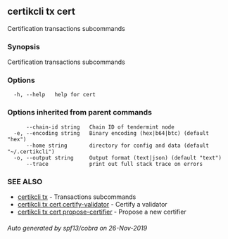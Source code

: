 ## certikcli tx cert

Certification transactions subcommands

### Synopsis

Certification transactions subcommands

### Options

```
  -h, --help   help for cert
```

### Options inherited from parent commands

```
      --chain-id string   Chain ID of tendermint node
  -e, --encoding string   Binary encoding (hex|b64|btc) (default "hex")
      --home string       directory for config and data (default "~/.certikcli")
  -o, --output string     Output format (text|json) (default "text")
      --trace             print out full stack trace on errors
```

### SEE ALSO

* [certikcli tx](certikcli_tx.md)	 - Transactions subcommands
* [certikcli tx cert certify-validator](certikcli_tx_cert_certify-validator.md)	 - Certify a validator
* [certikcli tx cert propose-certifier](certikcli_tx_cert_propose-certifier.md)	 - Propose a new certifier

###### Auto generated by spf13/cobra on 26-Nov-2019

